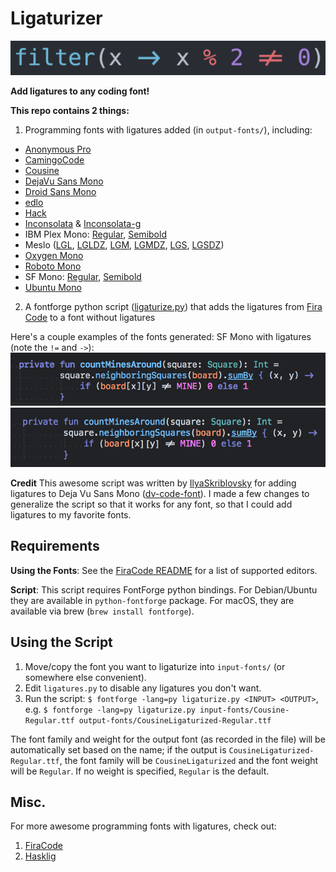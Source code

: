 # Ligaturizer #

![](images/banner.png)

**Add ligatures to any coding font!**

**This repo contains 2 things:**
1.  Programming fonts with ligatures added (in `output-fonts/`), including:
  * [Anonymous Pro](output-fonts/Anonymous_Pro.ttf)
  * [CamingoCode](output-fonts/CamingoCode.ttf)
  * [Cousine](output-fonts/Cousine.ttf)
  * [DejaVu Sans Mono](output-fonts/DejaVuSansMono.ttf)
  * [Droid Sans Mono](output-fonts/DroidSansMono.ttf)
  * [edlo](output-fonts/edlo.ttf)
  * [Hack](output-fonts/Hack.ttf)
  * [Inconsolata](output-fonts/Inconsolata.ttf) &   [Inconsolata-g](output-fonts/Inconsolata-g.ttf)
  * IBM Plex Mono: [Regular](output-fonts/IBMPlexMono.ttf),   [Semibold](output-fonts/IBMPlexMono-SemiBold.ttf)
  * Meslo ([LGL](output-fonts/MesloLGL.ttf),   [LGLDZ](output-fonts/MesloLGLDZ.ttf), [LGM](output-fonts/MesloLGM.ttf),   [LGMDZ](output-fonts/MesloLGMDZ.ttf), [LGS](output-fonts/MesloLGS.ttf),   [LGSDZ](output-fonts/MesloLGSDZ.ttf))
  * [Oxygen Mono](output-fonts/OxygenMono.ttf)
  * [Roboto Mono](output-fonts/RobotoMono.ttf)
  * SF Mono: [Regular](output-fonts/SFMono.ttf),   [Semibold](output-fonts/SFMono-Semibold.ttf)
  * [Ubuntu Mono](output-fonts/UbuntuMono.ttf)

2.  A fontforge python script ([ligaturize.py](ligaturize.py)) that adds the ligatures from [Fira Code](https://github.com/tonsky/FiraCode) to a font without ligatures

Here's a couple examples of the fonts generated: SF Mono with ligatures (note the `!=` and `->`):
![](images/sf-mono.png)
![](images/menlo.png)

**Credit**
This awesome script was written by [IlyaSkriblovsky](https://github.com/IlyaSkriblovsky) for adding ligatures to Deja Vu Sans Mono ([dv-code-font](https://github.com/IlyaSkriblovsky/dv-code-font)). I made a few changes to generalize the script so that it works for any font, so that I could add ligatures to my favorite fonts.

## Requirements ##
**Using the Fonts**: See the [FiraCode README](https://github.com/tonsky/FiraCode) for a list of supported editors.

**Script**: This script requires FontForge python bindings. For Debian/Ubuntu they are available in `python-fontforge` package. For macOS,
they are available via brew (`brew install fontforge`).

## Using the Script ##

1.  Move/copy the font you want to ligaturize into `input-fonts/` (or somewhere else convenient).
2.  Edit `ligatures.py` to disable any ligatures you don't want.
3.  Run the script: `$ fontforge -lang=py ligaturize.py <INPUT> <OUTPUT>`, e.g. `$ fontforge -lang=py ligaturize.py input-fonts/Cousine-Regular.ttf output-fonts/CousineLigaturized-Regular.ttf`

The font family and weight for the output font (as recorded in the file) will be automatically set based on the name; if the output is `CousineLigaturized-Regular.ttf`, the font family will be `CousineLigaturized` and the font weight will be `Regular`. If no weight is specified, `Regular` is the default.

## Misc. ##

For more awesome programming fonts with ligatures, check out:
1. [FiraCode](https://github.com/tonsky/FiraCode)
2. [Hasklig](https://github.com/i-tu/Hasklig)
